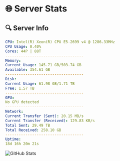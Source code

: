 # 🌐 Server Stats
## 🔍 Server Info
```yaml
CPU: Intel(R) Xeon(R) CPU E5-2699 v4 @ 1286.33MHz
CPU Usage: 0.40%
Cores: 44P | 88T
-----------------------------------
Memory:
Current Usage: 145.71 GB/503.74 GB
Available: 354.61 GB
-----------------------------------
Disk:
Current Usage: 61.98 GB/1.71 TB
Free: 1.57 TB
-----------------------------------
GPU:
No GPU detected
-----------------------------------
Network:
Current Transfer (Sent): 20.15 MB/s
Current Transfer (Received): 129.83 KB/s
Total Sent: 29.49 TB
Total Received: 258.10 GB
-----------------------------------
Uptime:
18d 16h 20m 21s
```
![GitHub Stats](https://img.shields.io/badge/Updated-2025-03-26_13:43:10-blue)